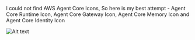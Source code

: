 I could not find AWS Agent Core Icons, So here is my best attempt - Agent Core Runtime Icon, Agent Core Gateway Icon, Agent Core Memory Icon and Agent Core Identity Icon

![Alt text](ragentcore-gateway.png?raw=true "Agent Core Gateway")
